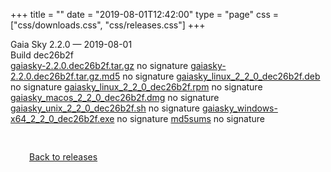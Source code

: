 +++
title = ""
date = "2019-08-01T12:42:00"
type = "page"
css = ["css/downloads.css", "css/releases.css"]
+++

<div class="download-container">
<div id="download-title">
<i class="fa-solid fa-tag"></i>
Gaia Sky <span class="downloads-version">2.2.0</span> — <i class="fa-solid fa-clock"></i>
<time class="downloads-releasedate" datetime="2019-08-01T12:42:00" title="Published: 2019-08-01T12:42:00">2019-08-01</time></div>
<div class="downloads-build">Build dec26b2f</div>
<div class="download-section">
<a href="https://gaia.ari.uni-heidelberg.de/gaiasky/releases/2.2.0.dec26b2f/gaiasky-2.2.0.dec26b2f.tar.gz" class="download-button">gaiasky-2.2.0.dec26b2f.tar.gz</a>
<span class="signature">no signature</span>
<a href="https://gaia.ari.uni-heidelberg.de/gaiasky/releases/2.2.0.dec26b2f/gaiasky-2.2.0.dec26b2f.tar.gz.md5" class="download-button">gaiasky-2.2.0.dec26b2f.tar.gz.md5</a>
<span class="signature">no signature</span>
<a href="https://gaia.ari.uni-heidelberg.de/gaiasky/releases/2.2.0.dec26b2f/gaiasky_linux_2_2_0_dec26b2f.deb" class="download-button">gaiasky_linux_2_2_0_dec26b2f.deb</a>
<span class="signature">no signature</span>
<a href="https://gaia.ari.uni-heidelberg.de/gaiasky/releases/2.2.0.dec26b2f/gaiasky_linux_2_2_0_dec26b2f.rpm" class="download-button">gaiasky_linux_2_2_0_dec26b2f.rpm</a>
<span class="signature">no signature</span>
<a href="https://gaia.ari.uni-heidelberg.de/gaiasky/releases/2.2.0.dec26b2f/gaiasky_macos_2_2_0_dec26b2f.dmg" class="download-button">gaiasky_macos_2_2_0_dec26b2f.dmg</a>
<span class="signature">no signature</span>
<a href="https://gaia.ari.uni-heidelberg.de/gaiasky/releases/2.2.0.dec26b2f/gaiasky_unix_2_2_0_dec26b2f.sh" class="download-button">gaiasky_unix_2_2_0_dec26b2f.sh</a>
<span class="signature">no signature</span>
<a href="https://gaia.ari.uni-heidelberg.de/gaiasky/releases/2.2.0.dec26b2f/gaiasky_windows-x64_2_2_0_dec26b2f.exe" class="download-button">gaiasky_windows-x64_2_2_0_dec26b2f.exe</a>
<span class="signature">no signature</span>
<a href="https://gaia.ari.uni-heidelberg.de/gaiasky/releases/2.2.0.dec26b2f/md5sums" class="download-button">md5sums</a>
<span class="signature">no signature</span>
</div>
</div>

<p class="center-text" style="padding: 30px;">
<i class="fa-solid fa-circle-arrow-left"></i> <a href="/downloads/releases">Back to releases</a>
</p>

